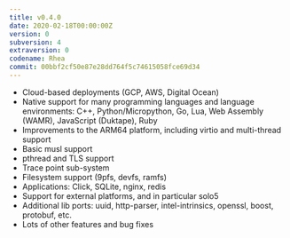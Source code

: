 ```yaml
---
title: v0.4.0
date: 2020-02-18T00:00:00Z
version: 0
subversion: 4
extraversion: 0
codename: Rhea
commit: 00bbf2cf50e87e28dd764f5c74615058fce69d34
---
```


* Cloud-based deployments (GCP, AWS, Digital Ocean)
* Native support for many programming languages and language environments: C++, Python/Micropython, Go, Lua, Web Assembly (WAMR), JavaScript (Duktape), Ruby
* Improvements to the ARM64 platform, including virtio and multi-thread support
* Basic musl support
* pthread and TLS support
* Trace point sub-system
* Filesystem support (9pfs, devfs, ramfs)
* Applications: Click, SQLite, nginx, redis
* Support for external platforms, and in particular solo5
* Additional lib ports: uuid, http-parser, intel-intrinsics, openssl, boost, protobuf, etc.
* Lots of other features and bug fixes
